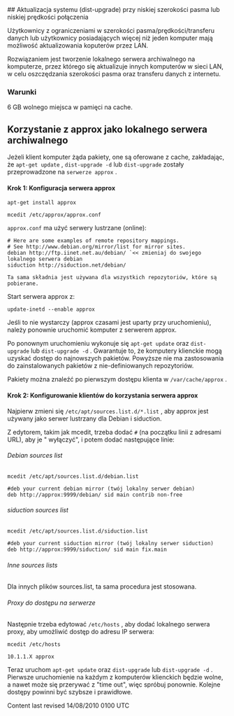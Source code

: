 <div id="main-page"></div>
<div class="divider" id="approx"></div>
## Aktualizacja systemu (dist-upgrade) przy niskiej szerokości pasma lub niskiej prędkości połączenia

Użytkownicy z ograniczeniami w szerokości pasma/prędkości/transferu danych lub użytkownicy posiadających więcej niż jeden komputer mają możliwość aktualizowania koputerów przez LAN. 

Rozwiązaniem jest tworzenie lokalnego serwera archiwalnego na komputerze, przez którego się aktualizuje innych komputerów w sieci LAN, w celu oszczędzania szerokości pasma oraz transferu danych z internetu. 

<!--There are various caching solutions to suit your needs: approx, apt-cacher, and squid to name just 3. siduction recommends approx.

-->
### Warunki

6 GB wolnego miejsca w pamięci na cache.

## Korzystanie z approx jako lokalnego serwera archiwalnego

Jeżeli klient komputer żąda pakiety, one są oferowane z cache, zakładając, że `apt-get update` , `dist-upgrade -d`  lub `dist-upgrade`  zostały przeprowadzone na `serwerze approx` .

#### Krok 1: Konfiguracja serwera approx

~~~  
apt-get install approx  
~~~

~~~  
mcedit /etc/approx/approx.conf  
~~~

`approx.conf`  ma użyć serwery lustrzane (online):

~~~  
# Here are some examples of remote repository mappings.  
# See http://www.debian.org/mirror/list for mirror sites.  
debian http://ftp.iinet.net.au/debian/ `<< zmieniaj do swojego lokalnego serwera debian   
siduction http://siduction.net/debian/  
~~~

`Ta sama składnia jest używana dla wszystkich repozytoriów, które są pobierane.` 

Start serwera approx z:

~~~  
update-inetd --enable approx  
~~~

Jeśli to nie wystarczy (approx czasami jest uparty przy uruchomieniu), należy ponownie uruchomić komputer z serwerem approx.

Po ponownym uruchomieniu wykonuje się `apt-get update`  oraz `dist-upgrade`  lub `dist-upgrade -d` . Gwarantuje to, że komputery klienckie mogą uzyskać dostęp do najnowszych pakietów. Powyższe nie ma zastosowania do zainstalowanych pakietów z nie-definiowanych repozytoriów. 

Pakiety można znaleźć po pierwszym dostępu klienta w `/var/cache/approx` .

#### Krok 2: Konfigurowanie klientów do korzystania serwera approx

Najpierw zmieni się `/etc/apt/sources.list.d/*.list` , aby approx jest używany jako serwer lustrzany dla Debian i siduction. 

<!--###### This para is most likely complete and utter rubbish, but put here as a reminder maybe better adding an approx.list and renaming the debian and siduction .lists 

<p></p>-->
Z edytorem, takim jak mcedit, trzeba dodać `#`  (na początku linii z adresami URL), aby je " wyłączyć", i potem dodać następujące linie:

###### Debian sources list

~~~  
mcedit /etc/apt/sources.list.d/debian.list  
~~~

~~~  
#deb your current debian mirror (twój lokalny serwer debian)  
deb http://approx:9999/debian/ sid main contrib non-free  
~~~

###### siduction sources list

~~~  
mcedit /etc/apt/sources.list.d/siduction.list  
~~~

~~~  
#deb your current siduction mirror (twój lokalny serwer siduction)  
deb http://approx:9999/siduction/ sid main fix.main  
~~~

###### Inne sources lists

Dla innych plików sources.list, ta sama procedura jest stosowana. 

###### Proxy do dostępu na serwerze

Następnie trzeba edytować `/etc/hosts` , aby dodać lokalnego serwera proxy, aby umożliwić dostęp do adresu IP serwera: 

~~~  
mcedit /etc/hosts  
~~~

~~~  
10.1.1.X approx  
~~~

Teraz uruchom `apt-get update`  oraz `dist-upgrade`  lub `dist-upgrade -d` . Pierwsze uruchomienie na każdym z komputerów klienckich będzie wolne, a nawet może się przerywać z "time out", więc spróbuj ponownie. Kolejne dostępy powinni być szybsze i prawidłowe.

<!--<div class="divider" id="apt-cache2"></div>
## Apt-cacher

 

<div class="divider" id="apt-cache3"></div>
## Squid

 

</div>-->
<div id="rev">Content last revised 14/08/2010 0100 UTC</div>
